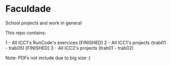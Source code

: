 # Faculdade
School projects and work in general

This repo contains:

1 - All ICC1's RunCode's exercices [FINISHED]
2 - All ICC1's projects (trab01 - trab05) [FINISHED]
3 - All ICC2's projects (trab01 - trab02)

Note: PDFs not include due to big size :(
